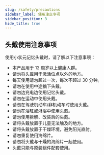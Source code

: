 ```yaml
---
slug: /safety/precautions
sidebar_label: 使用注意事项
sidebar_position: 3
hide_title: true
---
```


## 头戴使用注意事项
使用小状元记忆头戴时，请了解以下注意事项：

- 本产品用于 12 周岁以上健康人群。
- 请勿将头戴用于激活位点以外的地方。
- 每天使用请勿超过一次，每次不超过 30 分钟。
- 请勿在使用中途摘下头戴。
- 请勿边充电边使用记忆头戴。
- 请勿在运动中使用头戴。
- 请勿在驾驶机动车/非机动车时使用头戴。
- 请勿在浴缸或淋浴中使用头戴。
- 请勿使用拆解、改装后的头戴。
- 请将头戴放置于儿童无法触及的地方。
- 请将头戴放置于干燥环境，避免阳光直射。
- 请勿重复使用海绵片。
- 请勿将头戴与干燥的海绵片一起使用。
- 头戴只能与原装组件配套使用。
